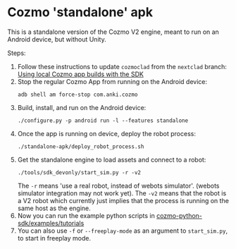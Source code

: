 # Cozmo 'standalone' apk

This is a standalone version of the Cozmo V2 engine, meant to run on an Android device, but without Unity.

Steps:

1.  Follow these instructions to update `cozmoclad` from the `nextclad` branch:  
[Using local Cozmo app builds with the SDK](https://ankiinc.atlassian.net/wiki/spaces/COZMO/pages/122060851/Using+local+Cozmo+app+builds+with+the+SDK)
2.  Stop the regular Cozmo App from running on the Android device:  
    ```
    adb shell am force-stop com.anki.cozmo
    ```
3.  Build, install, and run on the Android device:  
    ```
    ./configure.py -p android run -l --features standalone
    ```
4.  Once the app is running on device, deploy the robot process:
    ```
    ./standalone-apk/deploy_robot_process.sh
    ```
5.  Get the standalone engine to load assets and connect to a robot:  
    ```
    ./tools/sdk_devonly/start_sim.py -r -v2
    ```
    The `-r` means 'use a real robot, instead of webots simulator'.  (webots simulator integration may not work yet).
    The `-v2` means that the robot is a V2 robot which currently just implies that the process is running on the same host as the engine.
6.  Now you can run the example python scripts in [cozmo-python-sdk/examples/tutorials](https://github.com/anki/cozmo-python-sdk/tree/nextclad/examples)
7.  You can also use `-f` or `--freeplay-mode` as an argument to `start_sim.py`, to start in freeplay mode.
